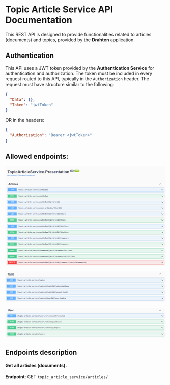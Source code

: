 # Topic Article Service API Documentation

This REST API is designed to provide functionalities related to articles (documents) and topics, provided by the **Drahten** application.

## Authentication

This API uses a JWT token provided by the **Authentication Service** for authentication and authorization. The token must be included in every request routed to this API, typically in the ``` Authorization ``` header.
The request must have structure similar to the following:

```json
{
  "Data": {},
  "Token": "jwtToken"
}
```
OR in the headers:

```json
{
  "Authorization": "Bearer <jwtToken>"
}
```

## Allowed endpoints:

<p align="center">
  <img src="https://raw.githubusercontent.com/JivkoSp/Drahten/master/Assets/topic_article_service_api_1.PNG" alt="Allowed Endpoints" width="800">
</p>

<p align="center">
  <img src="https://raw.githubusercontent.com/JivkoSp/Drahten/master/Assets/topic_article_service_api_2.PNG" alt="Allowed Endpoints" width="800">
</p>

<p align="center">
  <img src="https://raw.githubusercontent.com/JivkoSp/Drahten/master/Assets/topic_article_service_api_3.PNG" alt="Allowed Endpoints" width="800">
</p>

## Endpoints description

#### Get all articles (documents).
**Endpoint**: GET ``` topic_article_service/articles/ ```




